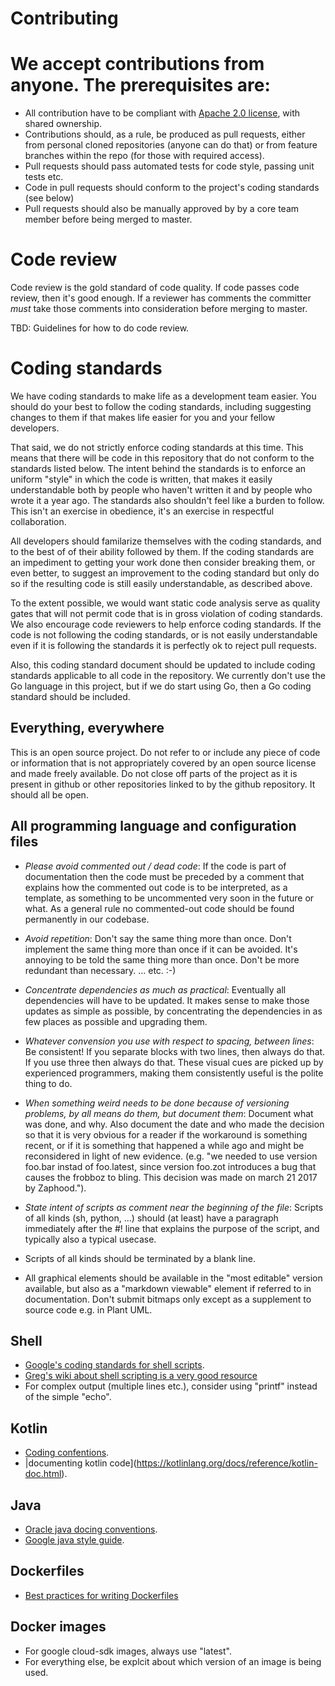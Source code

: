 # Contributing

# We accept contributions from anyone.  The prerequisites are:

* All contribution have to be compliant with [Apache 2.0 license](https://www.apache.org/licenses/LICENSE-2.0), with shared ownership.
* Contributions should, as a rule,  be produced as pull requests, either from personal cloned repositories (anyone can do that) or from feature branches within the repo (for those with required access).
* Pull requests should pass automated tests for code style, passing unit tests etc.
* Code in pull requests should conform to the project's coding standards (see below)
* Pull requests should also be manually approved by by a core team member before being merged to master.


# Code review

Code review is the gold standard of code quality.  If code passes code
review, then it's good enough.  If a reviewer  has comments the
committer _must_ take those comments into consideration before
merging to master.

TBD:   Guidelines for how to do code review.

# Coding standards

We have coding standards to make life as a development team
easier.  You should  do your best to follow the coding standards,
including suggesting changes to them if that makes life easier
for you and your fellow developers.

That said, we do not strictly enforce coding standards at this time.
This means that there will be code in this repository that do not
conform to the standards listed below.  The intent behind the
standards is to enforce an uniform "style" in which the code is
written, that makes it easily understandable both by people who
haven't written it and by people who wrote it a year ago.  The
standards also shouldn't feel like a burden to follow.  This isn't an
exercise in obedience, it's an exercise in respectful collaboration.

All developers should familarize themselves with the coding standards,
and to the best of of their ability followed by them. If the coding
standards are an impediment to getting your work done then consider
breaking them, or even better, to suggest an improvement to the coding
standard but only do so if the resulting code is still easily
understandable, as described above.

To the extent possible, we would want static code analysis serve as
quality gates that will not permit code that is in gross violation of
coding standards.  We also encourage code reviewers to help enforce
coding standards.  If the code is not following the coding standards,
or is not easily understandable even if it is following the standards
it is perfectly ok to reject pull requests.

Also, this coding standard document should be updated to include
coding standards applicable to all code in the repository.  We
currently don't use the Go language in this project, but if we do
start using Go, then a Go coding standard should be included.

## Everything, everywhere

This is an open source project.  Do not refer to or include any piece
of code or information that is not appropriately covered by an open
source license and made freely available.  Do not close off parts of
the project as it is present in github or other repositories linked to
by the github repository. It should all be open.

## All programming language and configuration files

* _Please avoid  commented out / dead code_:   If the code is part of
  documentation then the code must be preceded
  by a comment that explains how the commented out code is to be
  interpreted, as a template, as something to be uncommented very soon
  in the future or what.   As a general rule no commented-out code
  should be found permanently in our codebase.

* _Avoid repetition_: Don't say the same thing more than once.  Don't
  implement the same thing more than once if it can be avoided.
  It's annoying to be told the same thing more than once.   Don't
  be more redundant than necessary.    ... etc. :-)

* _Concentrate dependencies as much as practical_: Eventually all
  dependencies will have to be updated.  It makes sense to make
  those updates as simple as possible, by concentrating the
  dependencies in as few places as possible and upgrading them.

* _Whatever convension you use with respect to spacing, between
  lines_: Be consistent!   If you separate blocks with two lines,
  then always do that.  If you use three then always do that.
  These visual cues are picked up by experienced programmers,
  making them consistently useful is the polite thing to do.

* _When something weird needs to be done because of versioning
  problems, by all means do them, but document them_: Document what
  was done, and why.  Also document the date and who made the decision
  so that it is very obvious for a reader if the workaround is
  something recent, or if it is something that happened a while ago
  and might be reconsidered in light of new evidence.  (e.g. "we
  needed to use version foo.bar instad of foo.latest, since version
  foo.zot introduces a bug that causes the frobboz to bling.  This
  decision was made on march 21 2017 by Zaphood.").

* _State intent of scripts as comment near the beginning of the file_:
  Scripts of all kinds (sh, python, ...)  should (at least) have a
  paragraph immediately after the #! line that explains the purpose of
  the script, and typically also a typical usecase.

* Scripts of all kinds should be terminated by a blank line.

* All graphical elements should be available in the "most editable" version
  available, but also as a "markdown viewable" element if referred to in
  documentation. Don't submit bitmaps only except as a supplement to
  source code e.g. in Plant UML.

## Shell

* [Google's coding standards for shell scripts](https://google.github.io/styleguide/shell.xml).
* [Greg's wiki about shell scripting is a very good resource](http://mywiki.wooledge.org/)
* For complex output (multiple lines etc.), consider using "printf"
  instead of the simple "echo".

## Kotlin

* [Coding confentions](https://kotlinlang.org/docs/reference/coding-conventions.html).
* |documenting kotlin code](https://kotlinlang.org/docs/reference/kotlin-doc.html).

## Java

* [Oracle java docing conventions](https://www.oracle.com/technetwork/java/javase/documentation/codeconvtoc-136057.html).
* [Google java style guide](https://google.github.io/styleguide/javaguide.html).

## Dockerfiles

* [Best practices for writing Dockerfiles](https://docs.docker.com/develop/develop-images/dockerfile_best-practices/)

## Docker images

* For google cloud-sdk images, always use "latest".
* For everything else, be explcit about which version of an image is being used.
